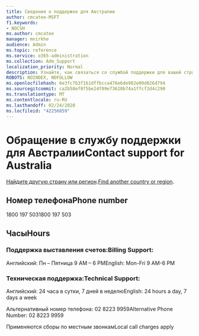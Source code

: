 ```yaml
---
title: Сведения о поддержке для Австралии
author: cmcatee-MSFT
f1.keywords:
- NOCSH
ms.author: cmcatee
manager: mnirkhe
audience: Admin
ms.topic: reference
ms.service: o365-administration
ms.collection: Adm_Support
localization_priority: Normal
description: Узнайте, как связаться со службой поддержки для вашей страны или региона.
ROBOTS: NOINDEX, NOFOLLOW
ms.openlocfilehash: 6e3fc7b3f161dffbcca476e6de982e09d026d794
ms.sourcegitcommit: ca2b58ef8f5be24f09e73620b74a1ffcf2d4c290
ms.translationtype: MT
ms.contentlocale: ru-RU
ms.lasthandoff: 02/24/2020
ms.locfileid: "42256859"
---
```

# <a name="contact-support-for-australia"></a><span data-ttu-id="537fe-103">Обращение в службу поддержки для Австралии</span><span class="sxs-lookup"><span data-stu-id="537fe-103">Contact support for Australia</span></span>

<span data-ttu-id="537fe-104">[Найдите другую страну или регион](../contact-support-for-business-products.md).</span><span class="sxs-lookup"><span data-stu-id="537fe-104">[Find another country or region](../contact-support-for-business-products.md).</span></span>

## <a name="phone-number"></a><span data-ttu-id="537fe-105">Номер телефона</span><span class="sxs-lookup"><span data-stu-id="537fe-105">Phone number</span></span>
<span data-ttu-id="537fe-106">1800 197 503</span><span class="sxs-lookup"><span data-stu-id="537fe-106">1800 197 503</span></span>

## <a name="hours"></a><span data-ttu-id="537fe-107">Часы</span><span class="sxs-lookup"><span data-stu-id="537fe-107">Hours</span></span>
### <a name="billing-support"></a><span data-ttu-id="537fe-108">Поддержка выставления счетов:</span><span class="sxs-lookup"><span data-stu-id="537fe-108">Billing Support:</span></span>

<span data-ttu-id="537fe-109">Английский: Пн – Пятница 9 AM – 6 PM</span><span class="sxs-lookup"><span data-stu-id="537fe-109">English: Mon-Fri 9 AM-6 PM</span></span>

### <a name="technical-support"></a><span data-ttu-id="537fe-110">Техническая поддержка:</span><span class="sxs-lookup"><span data-stu-id="537fe-110">Technical Support:</span></span>

<span data-ttu-id="537fe-111">Английский: 24 часа в сутки, 7 дней в неделю</span><span class="sxs-lookup"><span data-stu-id="537fe-111">English: 24 hours a day, 7 days a week</span></span>

<span data-ttu-id="537fe-112">Альтернативный номер телефона: 02 8223 9959</span><span class="sxs-lookup"><span data-stu-id="537fe-112">Alternative Phone Number: 02 8223 9959</span></span>

<span data-ttu-id="537fe-113">Применяются сборы по местным звонкам</span><span class="sxs-lookup"><span data-stu-id="537fe-113">Local call charges apply</span></span>